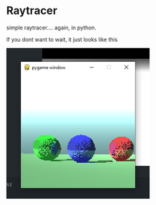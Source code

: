 # Raytracer
simple raytracer.... again, in python.

If you dont want to wait, it just looks like this

![cool](2024-07-19_20-21-12.png)
